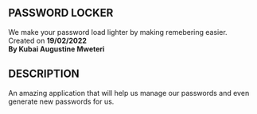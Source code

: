 ## PASSWORD LOCKER
We make your password load lighter by making remebering easier.<br>Created on <strong>19/02/2022</strong><br>
<strong>By Kubai Augustine Mweteri</strong>

## DESCRIPTION
 An amazing application that will help us manage our passwords and even generate new passwords for us.
